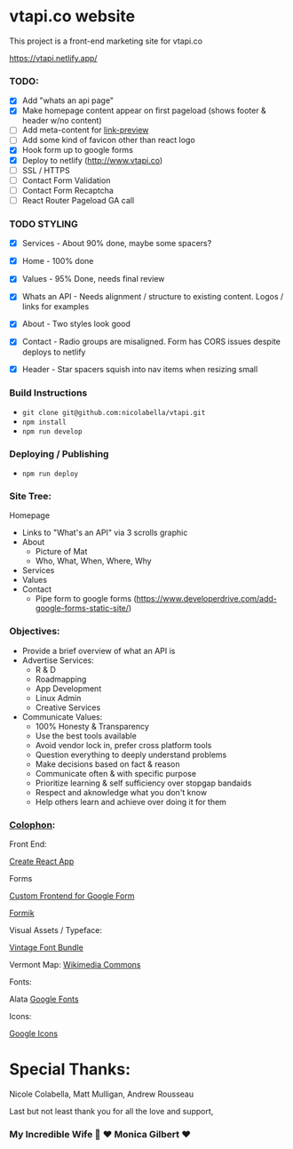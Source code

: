 # vtapi.co website

This project is a front-end marketing site for vtapi.co

https://vtapi.netlify.app/

### TODO:
- [x] Add "whats an api page"
- [x] Make homepage content appear on first pageload (shows footer & header w/no content)
- [ ] Add meta-content for [link-preview](https://andrejgajdos.com/how-to-create-a-link-preview/)
- [ ] Add some kind of favicon other than react logo
- [X] Hook form up to google forms
- [X] Deploy to netlify (http://www.vtapi.co)
- [ ] SSL / HTTPS
- [ ] Contact Form Validation
- [ ] Contact Form Recaptcha
- [ ] React Router Pageload GA call

### TODO STYLING
- [X] Services - About 90% done, maybe some spacers?
- [X] Home - 100% done
- [X] Values - 95% Done, needs final review
- [X] Whats an API - Needs alignment / structure to existing content. Logos / links for examples
- [X] About - Two styles look good
- [X] Contact - Radio groups are misaligned. Form has CORS issues despite deploys to netlify
- [X] Header - Star spacers squish into nav items when resizing small



### Build Instructions

 * `git clone git@github.com:nicolabella/vtapi.git`
 * `npm install`
 * `npm run develop`

### Deploying / Publishing
 * `npm run deploy`

### Site Tree:

Homepage
  - Links to "What's an API" via 3 scrolls graphic
  - About
    - Picture of Mat
    - Who, What, When, Where, Why
  - Services
  - Values
  - Contact
    - Pipe form to google forms (https://www.developerdrive.com/add-google-forms-static-site/)

### Objectives:
 - Provide a brief overview of what an API is
 - Advertise Services:
   - R & D
   - Roadmapping
   - App Development
   - Linux Admin
   - Creative Services
 - Communicate Values:
   - 100% Honesty & Transparency
   - Use the best tools available
   - Avoid vendor lock in, prefer cross platform tools
   - Question everything to deeply understand problems
   - Make decisions based on fact & reason
   - Communicate often & with specific purpose
   - Prioritize learning & self sufficiency over stopgap bandaids
   - Respect and aknowledge what you don't know
   - Help others learn and achieve over doing it for them

### [Colophon](https://en.wikipedia.org/wiki/Colophon_(publishing)):

Front End:

[Create React App](https://github.com/facebook/create-react-app)

Forms

[Custom Frontend for Google Form](https://dev.to/utkarshdhiman48/custom-frontend-for-google-form-456l)

[Formik](https://formik.org/docs/overview)

Visual Assets / Typeface:

[Vintage Font Bundle](https://www.heritagetype.com/products/vintage-font-bundle?_pos=2&_sid=f8860d6bb&_ss=r)

Vermont Map:
[Wikimedia Commons](https://commons.wikimedia.org/wiki/File:USA_Vermont_location_map.svg)

Fonts:

Alata [Google Fonts](https://fonts.google.com/specimen/Alata)

Icons:

[Google Icons](https://fonts.google.com/icons)

# Special Thanks:

Nicole Colabella, Matt Mulligan, Andrew Rousseau

Last but not least thank you for all the love and support,

### My Incredible Wife 💍 ❤️ Monica Gilbert ❤️
